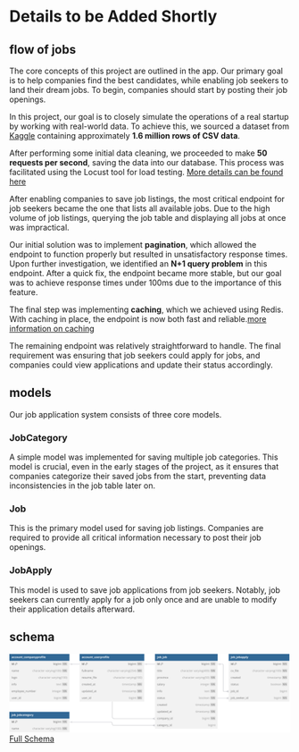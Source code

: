 # Details to be Added Shortly
## flow of jobs
The core concepts of this project are outlined in the app. Our primary goal is to help companies find the best candidates, while enabling job seekers to land their dream jobs. To begin, companies should start by posting their job openings.

In this project, our goal is to closely simulate the operations of a real startup by working with real-world data. To achieve this, we sourced a dataset from [Kaggle](https://www.kaggle.com) containing approximately **1.6 million rows of CSV data**.

After performing some initial data cleaning, we proceeded to make **50 requests per second**, saving the data into our database. This process was facilitated using the Locust tool for load testing. [More details can be found here](#)

After enabling companies to save job listings, the most critical endpoint for job seekers became the one that lists all available jobs. Due to the high volume of job listings, querying the job table and displaying all jobs at once was impractical.

Our initial solution was to implement **pagination**, which allowed the endpoint to function properly but resulted in unsatisfactory response times. Upon further investigation, we identified an **N+1 query problem** in this endpoint. After a quick fix, the endpoint became more stable, but our goal was to achieve response times under 100ms due to the importance of this feature.

The final step was implementing **caching**, which we achieved using Redis. With caching in place, the endpoint is now both fast and reliable.[more information on caching](cash.md#)

The remaining endpoint was relatively straightforward to handle. The final requirement was ensuring that job seekers could apply for jobs, and companies could view applications and update their status accordingly.


## models
Our job application system consists of three core models.


### JobCategory
A simple model was implemented for saving multiple job categories. This model is crucial, even in the early stages of the project, as it ensures that companies categorize their saved jobs from the start, preventing data inconsistencies in the job table later on.

### Job
This is the primary model used for saving job listings. Companies are required to provide all critical information necessary to post their job openings.


### JobApply 
This model is used to save job applications from job seekers. Notably, job seekers can currently apply for a job only once and are unable to modify their application details afterward.




## schema

![Screenshot](img/job-sc.svg)
[Full Schema](models.md)
